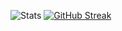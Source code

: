 ![Stats](https://github-readme-stats.vercel.app/api?username=TicTak21&show_icons=true&theme=onedark&count_private=true&hide_border=true&hide_rank=true)
[![GitHub Streak](https://github-readme-streak-stats.herokuapp.com?user=TicTak21&theme=onedark&hide_border=true&date_format=j%20M%5B%20Y%5D)](https://git.io/streak-stats)
